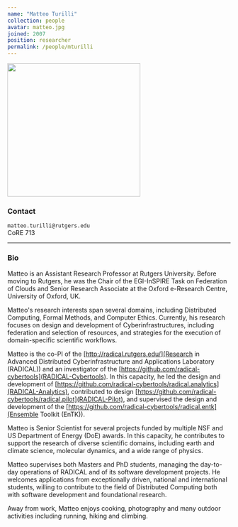 ```yaml
---
name: "Matteo Turilli"
collection: people
avatar: matteo.jpg
joined: 2007
position: researcher
permalink: /people/mturilli
---
```


<img width="300" src="{{site.baseurl}}/images/people/{{page.avatar}}" data-action="zoom">

### Contact

<i class="fa fa-envelope-o"></i>  `matteo.turilli@rutgers.edu`<br>
<i class="fa fa-building"></i> CoRE 713 <br>
<hr>

### Bio

Matteo is an Assistant Research Professor at Rutgers University. Before moving
to Rutgers, he was the Chair of the EGI-InSPIRE Task on Federation of Clouds
and Senior Research Associate at the Oxford e-Research Centre, University of
Oxford, UK.

Matteo's research interests span several domains, including Distributed
Computing, Formal Methods, and Computer Ethics. Currently, his research
focuses on design and development of Cyberinfrastructures, including
federation and selection of resources, and strategies for the execution of
domain-specific scientific workflows.

Matteo is the co-PI of the [http://radical.rutgers.edu/](Research in Advanced
Distributed Cyberinfrastructure and Applications Laboratory (RADICAL)) and an
investigator of the 
[https://github.com/radical-cybertools](RADICAL-Cybertools). In this capacity,
he led the design and development of 
[https://github.com/radical-cybertools/radical.analytics](RADICAL-Analytics),
contributed to design 
[https://github.com/radical-cybertools/radical.pilot](RADICAL-Pilot), and
supervised the design and development of the 
[https://github.com/radical-cybertools/radical.entk](Ensemble Toolkit (EnTK)).

Matteo is Senior Scientist for several projects funded by multiple NSF and US
Department of Energy (DoE) awards. In this capacity, he contributes to support
the research of diverse scientific domains, including earth and climate
science, molecular dynamics, and a wide range of physics.

Matteo supervises both Masters and PhD students, managing the day-to-day
operations of RADICAL and of its software development projects. He welcomes
applications from exceptionally driven, national and international students,
willing to contribute to the field of Distributed Computing both with software
development and foundational research.

Away from work, Matteo enjoys cooking, photography and many outdoor activities
including running, hiking and climbing.
